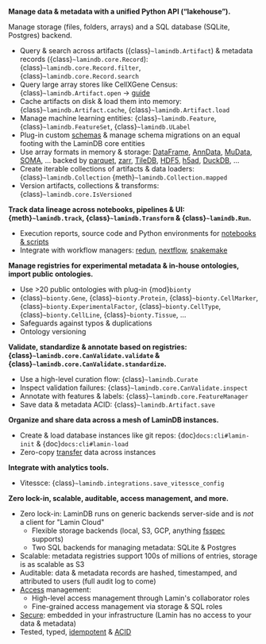 **Manage data & metadata with a unified Python API (“lakehouse”).**

Manage storage (files, folders, arrays) and a SQL database (SQLite, Postgres) backend.

- Query & search across artifacts ({class}`~lamindb.Artifact`) & metadata records ({class}`~lamindb.core.Record`): {class}`~lamindb.core.Record.filter`, {class}`~lamindb.core.Record.search`
- Query large array stores like CellXGene Census: {class}`~lamindb.Artifact.open` → [guide](/query-census)
- Cache artifacts on disk & load them into memory: {class}`~lamindb.Artifact.cache`, {class}`~lamindb.Artifact.load`
- Manage machine learning entities: {class}`~lamindb.Feature`, {class}`~lamindb.FeatureSet`, {class}`~lamindb.ULabel`
- Plug-in custom [schemas](/schemas) & manage schema migrations on an equal footing with the LaminDB core entities
- Use array formats in memory & storage: [DataFrame](/tutorial), [AnnData](/arrays), [MuData](multimodal), [SOMA](cellxgene), ... backed by [parquet](/tutorial), [zarr](/arrays), [TileDB](cellxgene), [HDF5](/arrays), [h5ad](/arrays), [DuckDB](rxrx), ...
- Create iterable collections of artifacts & data loaders: {class}`~lamindb.Collection` {meth}`~lamindb.Collection.mapped`
- Version artifacts, collections & transforms: {class}`~lamindb.core.IsVersioned`

**Track data lineage across notebooks, pipelines & UI: {meth}`~lamindb.track`, {class}`~lamindb.Transform` & {class}`~lamindb.Run`.**

- Execution reports, source code and Python environments for [notebooks & scripts](/track)
- Integrate with workflow managers: [redun](redun), [nextflow](nextflow), [snakemake](snakemake)

**Manage registries for experimental metadata & in-house ontologies, import public ontologies.**

- Use >20 public ontologies with plug-in {mod}`bionty`
- {class}`~bionty.Gene`, {class}`~bionty.Protein`, {class}`~bionty.CellMarker`, {class}`~bionty.ExperimentalFactor`, {class}`~bionty.CellType`, {class}`~bionty.CellLine`, {class}`~bionty.Tissue`, ...
- Safeguards against typos & duplications
- Ontology versioning

**Validate, standardize & annotate based on registries: {class}`~lamindb.core.CanValidate.validate` & {class}`~lamindb.core.CanValidate.standardize`.**

- Use a high-level curation flow: {class}`~lamindb.Curate`
- Inspect validation failures: {class}`~lamindb.core.CanValidate.inspect`
- Annotate with features & labels: {class}`~lamindb.core.FeatureManager`
- Save data & metadata ACID: {class}`~lamindb.Artifact.save`

**Organize and share data across a mesh of LaminDB instances.**

- Create & load database instances like git repos: {doc}`docs:cli#lamin-init` & {doc}`docs:cli#lamin-load`
- Zero-copy [transfer](/transfer) data across instances

**Integrate with analytics tools.**

- Vitessce: {class}`~lamindb.integrations.save_vitessce_config`

**Zero lock-in, scalable, auditable, access management, and more.**

- Zero lock-in: LaminDB runs on generic backends server-side and is _not_ a client for "Lamin Cloud"
  - Flexible storage backends (local, S3, GCP, anything [fsspec](https://github.com/fsspec) supports)
  - Two SQL backends for managing metadata: SQLite & Postgres
- Scalable: metadata registries support 100s of millions of entries, storage is as scalable as S3
- Auditable: data & metadata records are hashed, timestamped, and attributed to users (full audit log to come)
- [Access](access) management:
  - High-level access management through Lamin's collaborator roles
  - Fine-grained access management via storage & SQL roles
- [Secure](access): embedded in your infrastructure (Lamin has no access to your data & metadata)
- Tested, typed, [idempotent](faq/idempotency) & [ACID](faq/acid)
